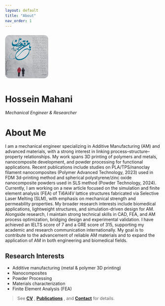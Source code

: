 ```yaml
---
layout: default
title: "About"
nav_order: 1
---
```


<img src="/assets/img/headshot.jpg" alt="Hossein Mahani" style="max-width:140px;border-radius:14px;margin:8px 0;">

# Hossein Mahani
*Mechanical Engineer & Researcher*

# About Me
I am a mechanical engineer specializing in Additive Manufacturing (AM) and advanced materials, with a strong interest in linking process–structure–property relationships.
My work spans 3D printing of polymers and metals, nanocomposite development, and powder processing for functional applications.
Recent publications include studies on PLA/TPS/nanoclay filament nanocomposites (Polymer Advanced Technology, 2023) used in FDM 3d-printing method and spherical polystyrene/zinc oxide nanocomposite powders used in SLS method (Powder Technology, 2024).
Currently, I am working on a new article focused on the simulation and finite element analysis (FEA) of Ti6Al4V lattice structures fabricated via Selective Laser Melting (SLM), with emphasis on mechanical strength and permeability properties.
My broader research interests include biomedical applications, lightweight structures, and simulation-driven design for AM.
Alongside research, I maintain strong technical skills in CAD, FEA, and AM process optimization, bridging design and experimental validation.
I have achieved an IELTS score of 7 and a GRE score of 315, supporting my academic and research communication internationally.
My goal is to contribute to the advancement of reliable AM materials and to expand the application of AM in both engineering and biomedical fields.



## Research Interests
- Additive manufacturing (metal & polymer 3D printing)  
- Nanocomposites  
- Powder Processing  
- Materials characterization  
- Finite Element Analysis (FEA)




> See  **[CV](/cv)** , **[Publications](/publications)** , and **[Contact](/contact)** for details.
